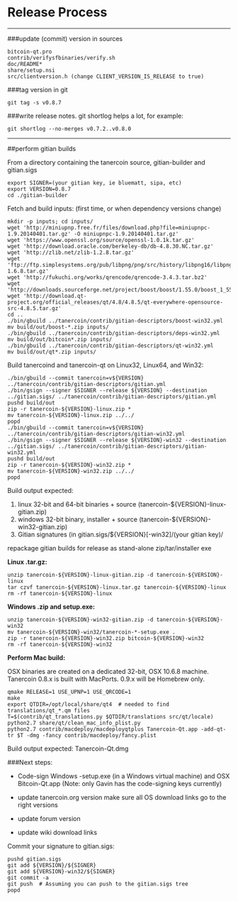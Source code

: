 Release Process
====================

* * *

###update (commit) version in sources


	bitcoin-qt.pro
	contrib/verifysfbinaries/verify.sh
	doc/README*
	share/setup.nsi
	src/clientversion.h (change CLIENT_VERSION_IS_RELEASE to true)

###tag version in git

	git tag -s v0.8.7

###write release notes. git shortlog helps a lot, for example:

	git shortlog --no-merges v0.7.2..v0.8.0

* * *

##perform gitian builds

 From a directory containing the tanercoin source, gitian-builder and gitian.sigs
  
	export SIGNER=(your gitian key, ie bluematt, sipa, etc)
	export VERSION=0.8.7
	cd ./gitian-builder

 Fetch and build inputs: (first time, or when dependency versions change)

	mkdir -p inputs; cd inputs/
	wget 'http://miniupnp.free.fr/files/download.php?file=miniupnpc-1.9.20140401.tar.gz' -O miniupnpc-1.9.20140401.tar.gz'
	wget 'https://www.openssl.org/source/openssl-1.0.1k.tar.gz'
	wget 'http://download.oracle.com/berkeley-db/db-4.8.30.NC.tar.gz'
	wget 'http://zlib.net/zlib-1.2.8.tar.gz'
	wget 'ftp://ftp.simplesystems.org/pub/libpng/png/src/history/libpng16/libpng-1.6.8.tar.gz'
	wget 'http://fukuchi.org/works/qrencode/qrencode-3.4.3.tar.bz2'
	wget 'http://downloads.sourceforge.net/project/boost/boost/1.55.0/boost_1_55_0.tar.bz2'
	wget 'http://download.qt-project.org/official_releases/qt/4.8/4.8.5/qt-everywhere-opensource-src-4.8.5.tar.gz'
	cd ..
	./bin/gbuild ../tanercoin/contrib/gitian-descriptors/boost-win32.yml
	mv build/out/boost-*.zip inputs/
	./bin/gbuild ../tanercoin/contrib/gitian-descriptors/deps-win32.yml
	mv build/out/bitcoin*.zip inputs/
	./bin/gbuild ../tanercoin/contrib/gitian-descriptors/qt-win32.yml
	mv build/out/qt*.zip inputs/

 Build tanercoind and tanercoin-qt on Linux32, Linux64, and Win32:
  
	./bin/gbuild --commit tanercoin=v${VERSION} ../tanercoin/contrib/gitian-descriptors/gitian.yml
	./bin/gsign --signer $SIGNER --release ${VERSION} --destination ../gitian.sigs/ ../tanercoin/contrib/gitian-descriptors/gitian.yml
	pushd build/out
	zip -r tanercoin-${VERSION}-linux.zip *
	mv tanercoin-${VERSION}-linux.zip ../../
	popd
	./bin/gbuild --commit tanercoin=v${VERSION} ../tanercoin/contrib/gitian-descriptors/gitian-win32.yml
	./bin/gsign --signer $SIGNER --release ${VERSION}-win32 --destination ../gitian.sigs/ ../tanercoin/contrib/gitian-descriptors/gitian-win32.yml
	pushd build/out
	zip -r tanercoin-${VERSION}-win32.zip *
	mv tanercoin-${VERSION}-win32.zip ../../
	popd

  Build output expected:

  1. linux 32-bit and 64-bit binaries + source (tanercoin-${VERSION}-linux-gitian.zip)
  2. windows 32-bit binary, installer + source (tanercoin-${VERSION}-win32-gitian.zip)
  3. Gitian signatures (in gitian.sigs/${VERSION}[-win32]/(your gitian key)/

repackage gitian builds for release as stand-alone zip/tar/installer exe

**Linux .tar.gz:**

	unzip tanercoin-${VERSION}-linux-gitian.zip -d tanercoin-${VERSION}-linux
	tar czvf tanercoin-${VERSION}-linux.tar.gz tanercoin-${VERSION}-linux
	rm -rf tanercoin-${VERSION}-linux

**Windows .zip and setup.exe:**

	unzip tanercoin-${VERSION}-win32-gitian.zip -d tanercoin-${VERSION}-win32
	mv tanercoin-${VERSION}-win32/tanercoin-*-setup.exe .
	zip -r tanercoin-${VERSION}-win32.zip bitcoin-${VERSION}-win32
	rm -rf tanercoin-${VERSION}-win32

**Perform Mac build:**

  OSX binaries are created on a dedicated 32-bit, OSX 10.6.8 machine.
  Tanercoin 0.8.x is built with MacPorts.  0.9.x will be Homebrew only.

	qmake RELEASE=1 USE_UPNP=1 USE_QRCODE=1
	make
	export QTDIR=/opt/local/share/qt4  # needed to find translations/qt_*.qm files
	T=$(contrib/qt_translations.py $QTDIR/translations src/qt/locale)
	python2.7 share/qt/clean_mac_info_plist.py
	python2.7 contrib/macdeploy/macdeployqtplus Tanercoin-Qt.app -add-qt-tr $T -dmg -fancy contrib/macdeploy/fancy.plist

 Build output expected: Tanercoin-Qt.dmg

###Next steps:

* Code-sign Windows -setup.exe (in a Windows virtual machine) and
  OSX Bitcoin-Qt.app (Note: only Gavin has the code-signing keys currently)

* update tanercoin.org version
  make sure all OS download links go to the right versions

* update forum version

* update wiki download links

Commit your signature to gitian.sigs:

	pushd gitian.sigs
	git add ${VERSION}/${SIGNER}
	git add ${VERSION}-win32/${SIGNER}
	git commit -a
	git push  # Assuming you can push to the gitian.sigs tree
	popd

